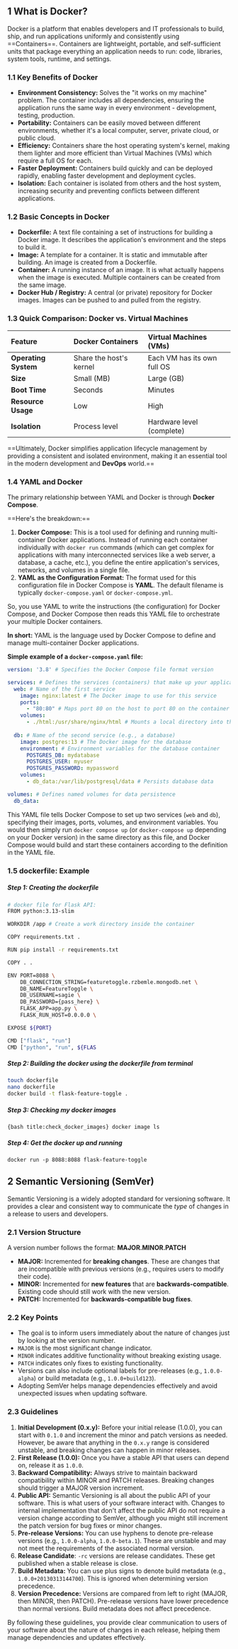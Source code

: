 ```toc
```

## 1 What is Docker?

Docker is a platform that enables developers and IT professionals to build, ship, and run applications uniformly and consistently using ==Containers==. Containers are lightweight, portable, and self-sufficient units that package everything an application needs to run: code, libraries, system tools, runtime, and settings.


### 1.1 Key Benefits of Docker

*   **Environment Consistency:** Solves the "it works on my machine" problem. The container includes all dependencies, ensuring the application runs the same way in every environment - development, testing, production.
*   **Portability:** Containers can be easily moved between different environments, whether it's a local computer, server, private cloud, or public cloud.
*   **Efficiency:** Containers share the host operating system's kernel, making them lighter and more efficient than Virtual Machines (VMs) which require a full OS for each.
*   **Faster Deployment:** Containers build quickly and can be deployed rapidly, enabling faster development and deployment cycles.
*   **Isolation:** Each container is isolated from others and the host system, increasing security and preventing conflicts between different applications.

### 1.2 Basic Concepts in Docker

*   **Dockerfile:** A text file containing a set of instructions for building a Docker image. It describes the application's environment and the steps to build it.
*   **Image:** A template for a container. It is static and immutable after building. An image is created from a Dockerfile.
*   **Container:** A running instance of an image. It is what actually happens when the image is executed. Multiple containers can be created from the same image.
*   **Docker Hub / Registry:** A central (or private) repository for Docker images. Images can be pushed to and pulled from the registry.

### 1.3 Quick Comparison: Docker vs. Virtual Machines

| Feature              | Docker Containers       | Virtual Machines (VMs)      |
|:-------------------- |:----------------------- |:--------------------------- |
| **Operating System** | Share the host's kernel | Each VM has its own full OS |
| **Size**             | Small (MB)              | Large (GB)                  |
| **Boot Time**        | Seconds                 | Minutes                     |
| **Resource Usage**   | Low                     | High                        |
| **Isolation**        | Process level           | Hardware level (complete)   |

==Ultimately, Docker simplifies application lifecycle management by providing a consistent and isolated environment, making it an essential tool in the modern development and **DevOps** world.==

### 1.4 YAML and Docker
The primary relationship between YAML and Docker is through **Docker Compose**.

==Here's the breakdown:==

1. **Docker Compose:** This is a tool used for defining and running multi-container Docker applications. Instead of running each container individually with `docker run` commands (which can get complex for applications with many interconnected services like a web server, a database, a cache, etc.), you define the entire application's services, networks, and volumes in a single file.
2.  **YAML as the Configuration Format:** The format used for this configuration file in Docker Compose is **YAML**. The default filename is typically `docker-compose.yaml` or `docker-compose.yml`.

So, you use YAML to write the instructions (the configuration) for Docker Compose, and Docker Compose then reads this YAML file to orchestrate your multiple Docker containers.

**In short:** YAML is the language used by Docker Compose to define and manage multi-container Docker applications.

**Simple example of a `docker-compose.yaml` file:**

```yaml
version: '3.8' # Specifies the Docker Compose file format version

services: # Defines the services (containers) that make up your application
  web: # Name of the first service
    image: nginx:latest # The Docker image to use for this service
    ports:
      - "80:80" # Maps port 80 on the host to port 80 on the container
    volumes:
      - ./html:/usr/share/nginx/html # Mounts a local directory into the container
  
  db: # Name of the second service (e.g., a database)
    image: postgres:13 # The Docker image for the database
    environment: # Environment variables for the database container
      POSTGRES_DB: mydatabase
      POSTGRES_USER: myuser
      POSTGRES_PASSWORD: mypassword
    volumes:
      - db_data:/var/lib/postgresql/data # Persists database data

volumes: # Defines named volumes for data persistence
  db_data:
```

This YAML file tells Docker Compose to set up two services (`web` and `db`), specifying their images, ports, volumes, and environment variables. You would then simply run `docker compose up` (or `docker-compose up` depending on your Docker version) in the same directory as this file, and Docker Compose would build and start these containers according to the definition in the YAML file.

### 1.5 dockerfile: Example
##### Step 1: Creating the dockerfile
```bash title:dockerfile
# docker file for Flask API:
FROM python:3.13-slim

WORKDIR /app # Create a work directory inside the container

COPY requirements.txt .

RUN pip install -r requirements.txt

COPY . .

ENV PORT=8088 \
	DB_CONNECTION_STRING=featuretoggle.rzbemle.mongodb.net \
	DB_NAME=FeatureToggle \
	DB_USERNAME=sagie \
	DB_PASSWORD={pass_here} \
	FLASK_APP=app.py \
	FLASK_RUN_HOST=0.0.0.0 \

EXPOSE ${PORT}

CMD ["flask", "run"]
CMD ["python", "run", ${FLAS

```
##### Step 2: Building the docker using the dockerfile from terminal
```bash title:build_docker
touch dockerfile
nano dockerfile
docker build -t flask-feature-toggle .
```
##### Step 3: Checking my docker images
`{bash title:check_docker_images} docker image ls`
##### Step 4: Get the docker up and running
```
docker run -p 8088:8088 flask-feature-toggle
```

## 2 Semantic Versioning (SemVer)

Semantic Versioning is a widely adopted standard for versioning software. It provides a clear and consistent way to communicate the *type* of changes in a release to users and developers.

### 2.1 Version Structure

A version number follows the format: **MAJOR.MINOR.PATCH**

*   **MAJOR:** Incremented for **breaking changes**. These are changes that are incompatible with previous versions (e.g., requires users to modify their code).
*   **MINOR:** Incremented for **new features** that are **backwards-compatible**. Existing code should still work with the new version.
*   **PATCH:** Incremented for **backwards-compatible bug fixes**.

### 2.2 Key Points

*   The goal is to inform users immediately about the nature of changes just by looking at the version number.
*   `MAJOR` is the most significant change indicator.
*   `MINOR` indicates additive functionality without breaking existing usage.
*   `PATCH` indicates only fixes to existing functionality.
*   Versions can also include optional labels for pre-releases (e.g., `1.0.0-alpha`) or build metadata (e.g., `1.0.0+build123`).
*   Adopting SemVer helps manage dependencies effectively and avoid unexpected issues when updating software.
### 2.3 Guidelines

1.  **Initial Development (0.x.y):** Before your initial release (1.0.0), you can start with `0.1.0` and increment the minor and patch versions as needed. However, be aware that anything in the `0.x.y` range is considered unstable, and breaking changes can happen in minor releases.
2.  **First Release (1.0.0):** Once you have a stable API that users can depend on, release it as `1.0.0`.
3.  **Backward Compatibility:** Always strive to maintain backward compatibility within MINOR and PATCH releases. Breaking changes should trigger a MAJOR version increment.
4.  **Public API:** Semantic Versioning is all about the public API of your software. This is what users of your software interact with. Changes to internal implementation that don't affect the public API do not require a version change according to SemVer, although you might still increment the patch version for bug fixes or minor changes.
5.  **Pre-release Versions:** You can use hyphens to denote pre-release versions (e.g., `1.0.0-alpha`, `1.0.0-beta.1`). These are unstable and may not meet the requirements of the associated normal version.
6. **Release Candidate**: `-rc` versions are release candidates. These get published when a stable release is close.
7.  **Build Metadata:** You can use plus signs to denote build metadata (e.g., `1.0.0+20130313144700`). This is ignored when determining version precedence.
8.  **Version Precedence:** Versions are compared from left to right (MAJOR, then MINOR, then PATCH). Pre-release versions have lower precedence than normal versions. Build metadata does not affect precedence.

By following these guidelines, you provide clear communication to users of your software about the nature of changes in each release, helping them manage dependencies and updates effectively.

